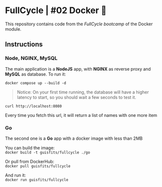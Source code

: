 # FullCycle | #02 Docker 🐳

This repository contains code from the _FullCycle bootcamp_ of the Docker module.

## Instructions

### Node, NGINX, MySQL

The main application is a **NodeJS** app, with **NGINX** as reverse proxy and **MySQL** as database. To run it:

`docker compose up --build -d`

> Notice: On your first time running, the database will have a higher latency to start, so you should wait a few seconds to test it.

`curl http://localhost:8080`

Every time you fetch this url, it will return a list of names with one more item

### Go

The second one is a **Go** app with a docker image with less than 2MB

You can build the image:  
`docker build -t guisfits/fullcycle ./go`

Or pull from DockerHub:  
`docker pull guisfits/fullcycle`

And run it:  
`docker run guisfits/fullcycle`
